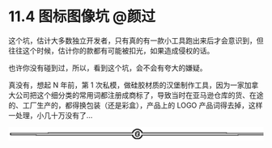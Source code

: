 # 11.4 图标图像坑 @颜过

这个坑，估计大多数独立开发者，只有真的有一款小工具跑出来后才会意识到，但往往这个时候，估计你的款都有可能被扣光，如果造成侵权的话。

也许你没有碰到过，所以，看到这个坑，会不会有夸大的嫌疑。

真没有，想起 N 年前，第 1 次私模，做硅胶材质的汉堡制作工具，因为一家加拿大公司把这个细分类的常用词都注册成商标了，导致当时在亚马逊仓库的货、在途的、工厂生产的，都得换包装（还是彩盒），产品上的 LOGO 产品词得去掉，这样一处理，小几十万没有了...

![](img/d3dc15a615db58a3c5ef15184454d4ab.png)